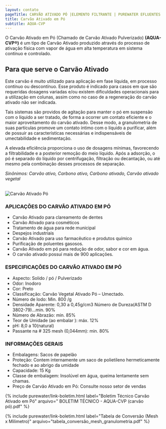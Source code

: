 ```yaml
---
layout: contato
pageTitle: CARVÃO ATIVADO PÓ |ELEMENTO FILTRANTE | PUREWATER EFLUENTES
title: Carvão Ativado em Pó
subtitle: AQUA-CVP
---
```


O Carvão Ativado em Pó (Chamado de Carvão Ativado Pulverizado) **(AQUA-CVP®)** é um tipo de Carvão Ativado produzido através do processo de ativação física com vapor de água em alta temperatura em sistema contínuo e controlado.

## Para que serve o Carvão Ativado

Este carvão é muito utilizado para aplicação em fase líquida, em processo contínuo ou descontínuo. Esse produto é indicado para casos em que são requeridas dosagens variadas e/ou existem dificuldades operacionais para a utilização em colunas, assim como no caso de a regeneração do carvão ativado não ser indicada.

Tais sistemas são providos de agitação para manter o pó em suspensão com o líquido a ser tratado, de forma a ocorrer um contato eficiente e o maior aproveitamento do carvão ativado. Desse modo, a granulometria de suas partículas promove um contato íntimo com o líquido a purificar, além de possuir as características necessárias e indispensáveis de umectabilidade e sedimentação.

A elevada eficiência proporciona o uso de dosagens mínimas, favorecendo a filtrabilidade e a posterior remoção do meio líquido. Após a adsorção, o pó é separado do líquido por centrifugação, filtração ou decantação, ou até mesmo pela combinação desses processos de separação.


*Sinônimos: Carvão ativo, Carbono ativo, Carbono ativado, Carvão ativado vegetal*

<br />

 <img class="img-responsive pull-right" style="max-width: 35%;" src="../../website/images/carvao ativado pulverizado.jpg" alt="Carvão Ativado Pó">
 
### APLICAÇÕES DO CARVÃO ATIVADO EM PÓ

- Carvão Ativado para clareamento de dentes
- Carvão Ativado para cosméticos
- Tratamento de água para rede municipal
- Despejos industriais
- Carvão Ativado para uso farmacêutico e produtos químico
- Purificação de poluentes gasosos.
- Carvão Ativado em pó para redução de odor, sabor e cor em água.
- O carvão ativado possuí mais de 900 aplicações.

### ESPECIFICAÇÕES DO CARVÃO ATIVADO EM PÓ

- Aspecto: Solido / pó / Pulverizado
- Odor: Inodoro
- Cor: Preto
- Classificação: Carvão Vegetal Ativado Pó – Umectado.
- Número de Iodo: Min. 800 /g
- Densidade Aparente: 0,30 a 0,45g/cm3 Número de Dureza(ASTM D 3802-79)...min. 90% 
- Número de Abrazão: min. 85%
- Teor de Umidade (ao embalar ): máx. 12% 
- pH: 8,0  a 10(natural)
- Passante na # 325 mesh (0,044mm): min. 80%

### INFORMAÇÕES GERAIS

+ Embalagens: Sacos de papelão
+ Proteção: Contem internamente um saco de polietileno hermeticamente fechado e ao abrigo da umidade
+ Capacidade: 15 Kg 
+ Classe de embalagem: Insolúvel em água, queima lentamente sem  chamas.
+ Preço de Carvão Ativado em Pó: Consulte nosso setor de vendas

{% include purewater/link-boletim.html 
   label="Boletim Técnico Carvão Ativado em Pó" 
   arquivo=" BOLETIM TÉCNICO - AQUA-CVP (carvão pó).pdf" %}

{% include purewater/link-boletim.html 
   label="Tabela de Conversão (Mesh x Milimetro)" 
   arquivo="tabela_conversão_mesh_granulometria.pdf" %}




